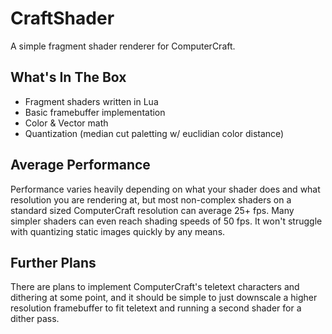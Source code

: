 # CraftShader

A simple fragment shader renderer for ComputerCraft.

## What's In The Box

- Fragment shaders written in Lua
- Basic framebuffer implementation
- Color & Vector math
- Quantization (median cut paletting w/ euclidian color distance)

## Average Performance

Performance varies heavily depending on what your shader does and what resolution you are rendering at, but most non-complex shaders on a standard sized ComputerCraft resolution can average 25+ fps. Many simpler shaders can even reach shading speeds of 50 fps. It won't struggle with quantizing static images quickly by any means.

## Further Plans

There are plans to implement ComputerCraft's teletext characters and dithering at some point, and it should be simple to just downscale a higher resolution framebuffer to fit teletext and running a second shader for a dither pass.
